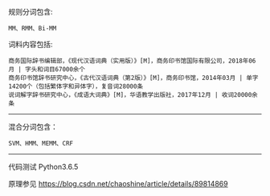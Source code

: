 规则分词包含:

    MM、RMM、Bi-MM

词料内容包括:

    商务国际辞书编辑部，《现代汉语词典（实用版）》[M]，商务印书馆国际有限公司，2018年06月 | 字头和词目67000余个
    商务印书馆辞书研究中心，《古代汉语词典（第2版）》[M]，商务印书馆，2014年03月 | 单字14200个（包括繁体字和异体字），复音词28000条
    说词解字辞书研究中心，《成语大词典》[M]，华语教学出版社，2017年12月 | 收词20000余条

---

混合分词包含：

    SVM、HMM、MEMM、CRF

---

代码测试 Python3.6.5

原理参见 https://blog.csdn.net/chaoshine/article/details/89814869
